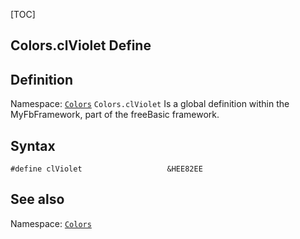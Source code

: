 [TOC]
## Colors.clViolet Define

## Definition
Namespace: [`Colors`](Colors.md)
`Colors.clViolet` Is a global definition within the MyFbFramework, part of the freeBasic framework.
## Syntax

```freeBasic
#define clViolet                   &HEE82EE
```

## See also
Namespace: [`Colors`](Colors.md)
